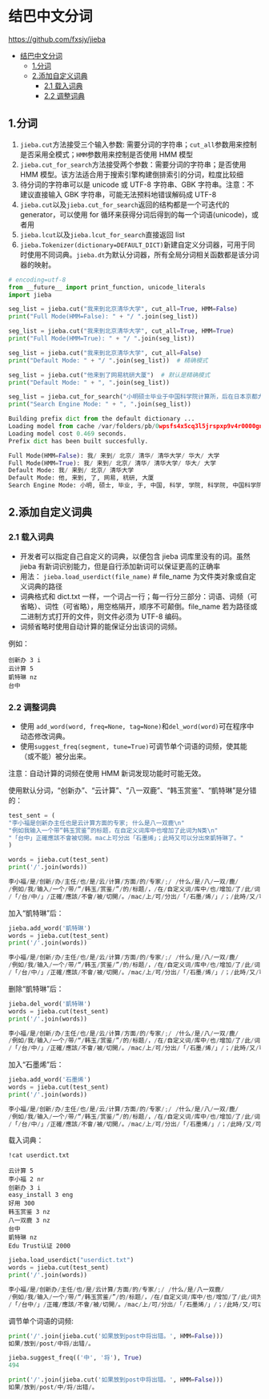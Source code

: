 # 结巴中文分词
https://github.com/fxsjy/jieba

- [结巴中文分词](#%e7%bb%93%e5%b7%b4%e4%b8%ad%e6%96%87%e5%88%86%e8%af%8d)
  - [1.分词](#1%e5%88%86%e8%af%8d)
  - [2.添加自定义词典](#2%e6%b7%bb%e5%8a%a0%e8%87%aa%e5%ae%9a%e4%b9%89%e8%af%8d%e5%85%b8)
    - [2.1 载入词典](#21-%e8%bd%bd%e5%85%a5%e8%af%8d%e5%85%b8)
    - [2.2 调整词典](#22-%e8%b0%83%e6%95%b4%e8%af%8d%e5%85%b8)

## 1.分词
1. `jieba.cut`方法接受三个输入参数: 需要分词的字符串；`cut_all`参数用来控制是否采用全模式；`HMM`参数用来控制是否使用 HMM 模型
2. `jieba.cut_for_search`方法接受两个参数：需要分词的字符串；是否使用 HMM 模型。该方法适合用于搜索引擎构建倒排索引的分词，粒度比较细
3. 待分词的字符串可以是 unicode 或 UTF-8 字符串、GBK 字符串。注意：不建议直接输入 GBK 字符串，可能无法预料地错误解码成 UTF-8
4. `jieba.cut`以及`jieba.cut_for_search`返回的结构都是一个可迭代的 generator，可以使用 for 循环来获得分词后得到的每一个词语(unicode)，或者用
5. `jieba.lcut`以及`jieba.lcut_for_search`直接返回 list
6. `jieba.Tokenizer(dictionary=DEFAULT_DICT)`新建自定义分词器，可用于同时使用不同词典。`jieba.dt`为默认分词器，所有全局分词相关函数都是该分词器的映射。

```py
# encoding=utf-8
from __future__ import print_function, unicode_literals
import jieba

seg_list = jieba.cut("我来到北京清华大学", cut_all=True, HMM=False)
print("Full Mode(HMM=False): " + "/ ".join(seg_list))

seg_list = jieba.cut("我来到北京清华大学", cut_all=True, HMM=True)
print("Full Mode(HMM=True): " + "/ ".join(seg_list))

seg_list = jieba.cut("我来到北京清华大学", cut_all=False)
print("Default Mode: " + "/ ".join(seg_list))  # 精确模式

seg_list = jieba.cut("他来到了网易杭研大厦")  # 默认是精确模式
print("Default Mode: " + ", ".join(seg_list))

seg_list = jieba.cut_for_search("小明硕士毕业于中国科学院计算所，后在日本京都大学深造")  # 搜索引擎模式
print("Search Engine Mode: " + ", ".join(seg_list))

Building prefix dict from the default dictionary ...
Loading model from cache /var/folders/pb/0wpsfs4x5cq3l5jrspxp9v4r0000gn/T/jieba.cache
Loading model cost 0.469 seconds.
Prefix dict has been built succesfully.

Full Mode(HMM=False): 我/ 来到/ 北京/ 清华/ 清华大学/ 华大/ 大学
Full Mode(HMM=True): 我/ 来到/ 北京/ 清华/ 清华大学/ 华大/ 大学
Default Mode: 我/ 来到/ 北京/ 清华大学
Default Mode: 他, 来到, 了, 网易, 杭研, 大厦
Search Engine Mode: 小明, 硕士, 毕业, 于, 中国, 科学, 学院, 科学院, 中国科学院, 计算, 计算所, ，, 后, 在, 日本, 京都, 大学, 日本京都大学, 深造
```

## 2.添加自定义词典
### 2.1 载入词典
- 开发者可以指定自己自定义的词典，以便包含 jieba 词库里没有的词。虽然 jieba 有新词识别能力，但是自行添加新词可以保证更高的正确率
- 用法： `jieba.load_userdict(file_name)` # file_name 为文件类对象或自定义词典的路径
- 词典格式和 dict.txt 一样，一个词占一行；每一行分三部分：词语、词频（可省略）、词性（可省略），用空格隔开，顺序不可颠倒。file_name 若为路径或二进制方式打开的文件，则文件必须为 UTF-8 编码。
- 词频省略时使用自动计算的能保证分出该词的词频。

例如：

```
创新办 3 i
云计算 5
凱特琳 nz
台中
```

### 2.2 调整词典
- 使用 `add_word(word, freq=None, tag=None)`和`del_word(word)`可在程序中动态修改词典。
- 使用`suggest_freq(segment, tune=True)`可调节单个词语的词频，使其能（或不能）被分出来。

注意：自动计算的词频在使用 HMM 新词发现功能时可能无效。

使用默认分词，“创新办”、“云计算”、“八一双鹿”、“韩玉赏鉴”、“凱特琳”是分错的：

```py
test_sent = (
"李小福是创新办主任也是云计算方面的专家; 什么是八一双鹿\n"
"例如我输入一个带“韩玉赏鉴”的标题，在自定义词库中也增加了此词为N类\n"
"「台中」正確應該不會被切開。mac上可分出「石墨烯」；此時又可以分出來凱特琳了。"
)

words = jieba.cut(test_sent)
print('/'.join(words))

李小福/是/创新/办/主任/也/是/云/计算/方面/的/专家/;/ /什么/是/八/一双/鹿/
/例如/我/输入/一个/带/“/韩玉/赏鉴/”/的/标题/，/在/自定义词/库中/也/增加/了/此/词为/N/类/
/「/台/中/」/正確/應該/不會/被/切開/。/mac/上/可/分出/「/石墨/烯/」/；/此時/又/可以/分出/來凱/特琳/了/。
```

加入“凱特琳”后：

```py
jieba.add_word('凱特琳')  
words = jieba.cut(test_sent)
print('/'.join(words))

李小福/是/创新/办/主任/也/是/云/计算/方面/的/专家/;/ /什么/是/八/一双/鹿/
/例如/我/输入/一个/带/“/韩玉/赏鉴/”/的/标题/，/在/自定义词/库中/也/增加/了/此/词为/N/类/
/「/台/中/」/正確/應該/不會/被/切開/。/mac/上/可/分出/「/石墨/烯/」/；/此時/又/可以/分出/來/凱特琳/了/。
```

删除“凱特琳”后：

```py
jieba.del_word('凱特琳')
words = jieba.cut(test_sent)
print('/'.join(words))

李小福/是/创新/办/主任/也/是/云/计算/方面/的/专家/;/ /什么/是/八/一双/鹿/
/例如/我/输入/一个/带/“/韩玉/赏鉴/”/的/标题/，/在/自定义词/库中/也/增加/了/此/词为/N/类/
/「/台/中/」/正確/應該/不會/被/切開/。/mac/上/可/分出/「/石墨/烯/」/；/此時/又/可以/分出/來/凱特琳/了/。
```

加入“石墨烯”后：

```py
jieba.add_word('石墨烯')
words = jieba.cut(test_sent)
print('/'.join(words))

李小福/是/创新/办/主任/也/是/云/计算/方面/的/专家/;/ /什么/是/八/一双/鹿/
/例如/我/输入/一个/带/“/韩玉/赏鉴/”/的/标题/，/在/自定义词/库中/也/增加/了/此/词为/N/类/
/「/台/中/」/正確/應該/不會/被/切開/。/mac/上/可/分出/「/石墨烯/」/；/此時/又/可以/分出/來/凱特琳/了/。
```

载入词典：

```bsh
!cat userdict.txt

云计算 5
李小福 2 nr
创新办 3 i
easy_install 3 eng
好用 300
韩玉赏鉴 3 nz
八一双鹿 3 nz
台中
凱特琳 nz
Edu Trust认证 2000
```

```py
jieba.load_userdict("userdict.txt")
words = jieba.cut(test_sent)
print('/'.join(words))

李小福/是/创新办/主任/也/是/云计算/方面/的/专家/;/ /什么/是/八一双鹿/
/例如/我/输入/一个/带/“/韩玉赏鉴/”/的/标题/，/在/自定义词/库中/也/增加/了/此/词为/N/类/
/「/台中/」/正確/應該/不會/被/切開/。/mac/上/可/分出/「/石墨烯/」/；/此時/又/可以/分出/來/凱特琳/了/。
```

调节单个词语的词频:

```py
print('/'.join(jieba.cut('如果放到post中将出错。', HMM=False)))
如果/放到/post/中将/出错/。

jieba.suggest_freq(('中', '将'), True)
494

print('/'.join(jieba.cut('如果放到post中将出错。', HMM=False)))
如果/放到/post/中/将/出错/。

```






